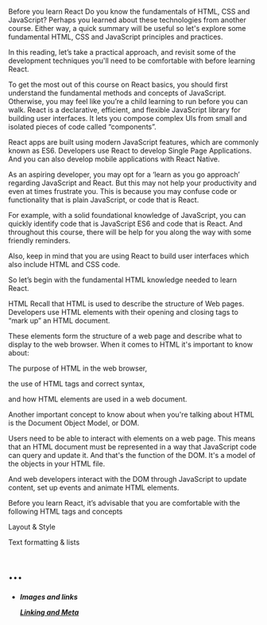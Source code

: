 Before you learn React
Do you know the fundamentals of HTML, CSS and JavaScript? Perhaps you learned about these technologies from another course. Either way, a quick summary will be useful so let's explore some fundamental HTML, CSS and JavaScript principles and practices.

In this reading, let’s take a practical approach, and revisit some of the development techniques you'll need to be comfortable with before learning React.

To get the most out of this course on React basics, you should first understand the fundamental methods and concepts of JavaScript. Otherwise, you may feel like you’re a child learning to run before you can walk. React is a declarative, efficient, and flexible JavaScript library for building user interfaces. It lets you compose complex UIs from small and isolated pieces of code called “components”.

React apps are built using modern JavaScript features, which are commonly known as ES6. Developers use React to develop Single Page Applications. And you can also develop mobile applications with React Native.

As an aspiring developer, you may opt for a ‘learn as you go approach’ regarding JavaScript and React. But this may not help your productivity and even at times frustrate you. This is because you may confuse code or functionality that is plain JavaScript, or code that is React.

For example, with a solid foundational knowledge of JavaScript, you can quickly identify code that is JavaScript ES6 and code that is React. And throughout this course, there will be help for you along the way with some friendly reminders. 

Also, keep in mind that you are using React to build user interfaces which also include HTML and CSS code.

So let’s begin with the fundamental HTML knowledge needed to learn React.

HTML
Recall that HTML is used to describe the structure of Web pages. Developers use HTML elements with their opening and closing tags to “mark up” an HTML document. 

These elements form the structure of a web page and describe what to display to the web browser. When it comes to HTML it's important to know about:

The purpose of HTML in the web browser,

the use of HTML tags and correct syntax,

and how HTML elements are used in a web document. 

Another important concept to know about when you're talking about HTML is the Document Object Model, or DOM. 

Users need to be able to interact with elements on a web page. This means that an HTML document must be represented in a way that JavaScript code can query and update it. And that's the function of the DOM. It's a model of the objects in your HTML file.

And web developers interact with the DOM through JavaScript to update content, set up events and animate HTML elements.

Before you learn React, it’s advisable that you are comfortable with the following HTML tags and concepts

Layout & Style
<html> 

<head> 

<body> 

<div> 

Text formatting & lists
<h1>…<h6> 

<p> 

<ul><li> 

<b><i> 

Images and links
<img src=""> 

<a href=""> 

Linking and Meta
<link> 

<title> 

<meta> 

Semantic
<header> 

CSS
CSS (Cascading Style Sheets) is the code that you use to style HTML. You need to be familiar with basic CSS concepts before you start learning React. This is because you will need to style your React components as well, and basic CSS knowledge will help your learning journey.

Before you learn React, make sure you are comfortable with these CSS styling options:

Font styling (font size, font color, etc.) 

Flex Box Layout (Layout of items using CSS Flex Box Layout) 

CSS Selectors 

Position, Padding, Margins and Display 

Colors, Background and Icons 

You can refresh your knowledge of HTML and CSS in the Meta course titled: 
Introduction to Front-End Development

JavaScript fundamentals and ES6
React is completely written in JavaScript and uses the more modern version of JavaScript which is ES6. While learning React, you should already know JavaScript fundamentals. 

JavaScript is the programming language and React is a JavaScript UI library. This means the first step is to be proficient at JavaScript.

Here are some of the JavaScript topics that you need to be comfortable with before you begin your journey learning React.

Data types 

Using var, let and const 

Conditionals and Loops 

Using objects, arrays and functions 

ES6 Arrow functions 

In-built functions such as map(), forEach() and promises. 

Destructuring Arrays and Objects 

Error Handling 

Package Manager (Node + npm)
React is a UI library, and you will encounter that many times you will need to add other packages to your React application. A package in JavaScript contains all the files needed for a module. To install these packages effectively and manage their dependencies you can use a package manager like NPM (Node Package Manager).

You can install npm by installing Node.js, which will then automatically install npm.

You need to be comfortable with using npm as your package manager, since you will be using npm to install packages within your React application.  Make sure you are aware of how to do the following with npm before you get started on this course.

Installation command to install npm modules in your project 

Installing a package as a dev dependency 

Start command 

Updating npm version 

Navigating around the package.json file 

Once you have become confident with these skills, you’ll be in a better position to learn and apply React concepts and prepare yourself for development of React apps.

To refresh your knowledge of JavaScript and the basics of Node and npm, please visit Meta course titled: 
Programming with JavaScript
.